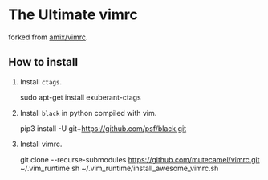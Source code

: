 # The Ultimate vimrc

forked from [amix/vimrc](https://github.com/amix/vimrc).

## How to install

1. Install `ctags`.

    sudo apt-get install exuberant-ctags

2. Install `black` in python compiled with vim.

    pip3 install -U git+https://github.com/psf/black.git

3. Install vimrc.

    git clone --recurse-submodules https://github.com/mutecamel/vimrc.git ~/.vim_runtime
	sh ~/.vim_runtime/install_awesome_vimrc.sh

